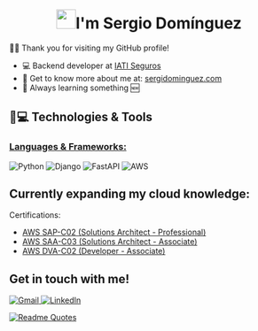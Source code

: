 <h1 align="center"><img src="https://media.giphy.com/media/hvRJCLFzcasrR4ia7z/giphy.gif" width="35">I'm Sergio Domínguez</h1>

🙋‍♂️ Thank you for visiting my GitHub profile! 

- 💻 Backend developer at [IATI Seguros](https://iatiseguros.com)
- 📌 Get to know more about me at: [sergidominguez.com](https://sergidominguez.com)
- 🔭 Always learning something 🆕

## 🚀💻 Technologies & Tools

### <u> Languages & Frameworks: </u>

![Python](https://img.shields.io/badge/Python-FFD43B?style=for-the-badge&logo=python&logoColor=blue)
![Django](https://img.shields.io/badge/django-%23092E20.svg?style=for-the-badge&logo=django&logoColor=white)
![FastAPI](https://img.shields.io/badge/FastAPI-005571?style=for-the-badge&logo=fastapi)
![AWS](https://img.shields.io/badge/AWS-ff7f0e?style=for-the-badge&logo=Amazon%20Web%20Services)

## Currently expanding my cloud knowledge:
Certifications:
- [AWS SAP-C02 (Solutions Architect - Professional)](https://www.credly.com/badges/2b811e6c-6b43-47b3-8f3a-6a34ed2d0c0c)
- [AWS SAA-C03 (Solutions Architect - Associate)](https://www.credly.com/badges/8fc7fa91-7257-46fa-9ff5-711b4b1937c0)
- [AWS DVA-C02 (Developer - Associate)](https://www.credly.com/badges/cda16591-7df2-4aaf-8e1f-c95169a0edc7)

## Get in touch with me!

<a href="mailto:sergidominguezrivas@gmail.com">
  <img img src="[https://img.shields.io/badge/Gmail-D14836?style=for-the-badge&logo=Gmail&logoColor=white](https://img.shields.io/badge/Gmail-D14836?style=for-the-badge&logo=Gmail&logoColor=FFFFFF)" alt="Gmail"/>
</a>

<a href="https://www.linkedin.com/in/sergio-dominguez-rivas/">
  <img src="https://img.shields.io/badge/linkedin-%230077B5.svg?style=for-the-badge&logo=linkedin&logoColor=white" alt="LinkedIn"/>
</a>

[![Readme Quotes](https://quotes-github-readme.vercel.app/api?type=horizontal&theme=algolia)](https://github.com/piyushsuthar/github-readme-quotes)
